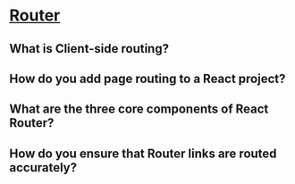 # [Router][def]

## What is Client-side routing?

## How do you add page routing to a React project?

## What are the three core components of React Router?

## How do you ensure that Router links are routed accurately?


[def]: https://www.theodinproject.com/lessons/node-path-javascript-router#knowledge-check